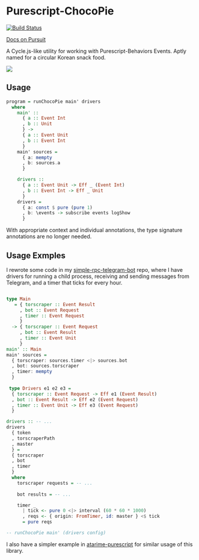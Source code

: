 # Purescript-ChocoPie

[![Build Status](https://travis-ci.org/justinwoo/purescript-choco-pie.svg?branch=master)](https://travis-ci.org/justinwoo/purescript-choco-pie)

[Docs on Pursuit](https://pursuit.purescript.org/packages/purescript-choco-pie)

A Cycle.js-like utility for working with Purescript-Behaviors Events. Aptly named for a circular Korean snack food.

![](http://i.imgur.com/uNCB4qp.jpg)

## Usage

```purs
program = runChocoPie main' drivers
  where
    main' ::
      { a :: Event Int
      , b :: Unit
      } ->
      { a :: Event Unit
      , b :: Event Int
      }
    main' sources =
      { a: mempty
      , b: sources.a
      }

    drivers ::
      { a :: Event Unit -> Eff _ (Event Int)
      , b :: Event Int -> Eff _ Unit
      }
    drivers =
      { a: const $ pure (pure 1)
      , b: \events -> subscribe events logShow
      }
```

With appropriate context and individual annotations, the type signature annotations are no longer needed.

## Usage Exmples

I rewrote some code in my [simple-rpc-telegram-bot](https://github.com/justinwoo/simple-rpc-telegram-bot/blob/6410ac4dd3baa20bc15229d48ebc8dfce5bc6b19/src/Main.purs#L169) repo, where I have drivers for running a child process, receiving and sending messages from Telegram, and a timer that ticks for every hour.

```purs

type Main
   = { torscraper :: Event Result
     , bot :: Event Request
     , timer :: Event Request
     }
  -> { torscraper :: Event Request
     , bot :: Event Result
     , timer :: Event Unit
     }
main' :: Main
main' sources =
  { torscraper: sources.timer <|> sources.bot
  , bot: sources.torscraper
  , timer: mempty
  }
 
 type Drivers e1 e2 e3 =
  { torscraper :: Event Request -> Eff e1 (Event Result)
  , bot :: Event Result -> Eff e2 (Event Request)
  , timer :: Event Unit -> Eff e3 (Event Request)
  }

drivers :: -- ...
drivers
  { token
  , torscraperPath
  , master
  } =
  { torscraper
  , bot
  , timer
  }
  where
    torscraper requests = -- ...
    
    bot results = -- ...

    timer _
      | tick <- pure 0 <|> interval (60 * 60 * 1000)
      , reqs <- { origin: FromTimer, id: master } <$ tick
      = pure reqs

-- runChocoPie main' (drivers config)
```

I also have a simpler example in [atarime-purescript](https://github.com/justinwoo/atarime-purescript/blob/77b204a34bac95554a86aa4de1a9c36b3e22f1a0/src/Main.purs#L50) for similar usage of this library.
